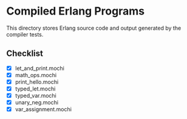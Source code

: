 # Compiled Erlang Programs

This directory stores Erlang source code and output generated by the compiler tests.

## Checklist

- [x] let_and_print.mochi
- [x] math_ops.mochi
- [x] print_hello.mochi
- [x] typed_let.mochi
- [x] typed_var.mochi
- [x] unary_neg.mochi
- [x] var_assignment.mochi
